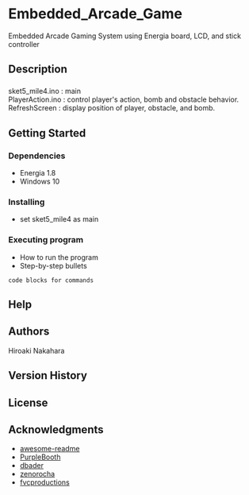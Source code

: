 
# Embedded_Arcade_Game
Embedded Arcade Gaming System using Energia board, LCD, and stick controller

## Description

###    
sket5_mile4.ino : main <br/>
PlayerAction.ino : control player's action, bomb and obstacle behavior.<br/>
RefreshScreen : display position of player, obstacle, and bomb.<br/>

## Getting Started

### Dependencies

* Energia 1.8
* Windows 10

### Installing

* set sket5_mile4 as main


### Executing program

* How to run the program
* Step-by-step bullets
```
code blocks for commands
```

## Help


## Authors

 Hiroaki Nakahara

## Version History

## License

## Acknowledgments

* [awesome-readme](https://github.com/matiassingers/awesome-readme)
* [PurpleBooth](https://gist.github.com/PurpleBooth/109311bb0361f32d87a2)
* [dbader](https://github.com/dbader/readme-template)
* [zenorocha](https://gist.github.com/zenorocha/4526327)
* [fvcproductions](https://gist.github.com/fvcproductions/1bfc2d4aecb01a834b46)